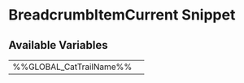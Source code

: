 # <span class="jumptarget"> BreadcrumbItemCurrent Snippet </span>

## <span class="jumptarget"> Available Variables </span>
|||
|---|---|
| %%GLOBAL_CatTrailName%% |
